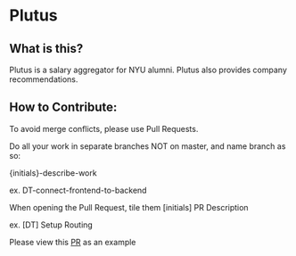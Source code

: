 # Plutus

## What is this?

Plutus is a salary aggregator for NYU alumni.
Plutus also provides company recommendations.

## How to Contribute:

To avoid merge conflicts, please use Pull Requests.

Do all your work in separate branches NOT on master, and name branch as so:

{initials}-describe-work

ex. DT-connect-frontend-to-backend

When opening the Pull Request, tile them [initials] PR Description

ex. [DT] Setup Routing

Please view this [PR](https://github.com/dnntrn/Plutus/pull/1) as an example
